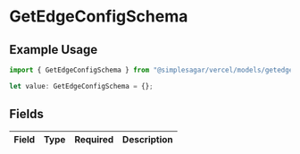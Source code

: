 # GetEdgeConfigSchema

## Example Usage

```typescript
import { GetEdgeConfigSchema } from "@simplesagar/vercel/models/getedgeconfigop.js";

let value: GetEdgeConfigSchema = {};
```

## Fields

| Field       | Type        | Required    | Description |
| ----------- | ----------- | ----------- | ----------- |